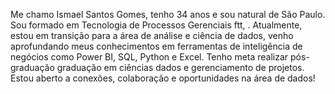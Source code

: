 Me chamo Ismael Santos Gomes, tenho 34 anos e sou natural de São Paulo. Sou formado em Tecnologia de Processos Gerenciais ftt, . Atualmente, estou em transição para a área de análise e ciência de dados, venho aprofundando meus conhecimentos em ferramentas de inteligência de negócios como Power BI, SQL, Python e Excel. Tenho meta realizar pós-graduação graduação em ciências dados e gerenciamento de projetos. Estou aberto a conexões, colaboração e oportunidades na área de dados!
